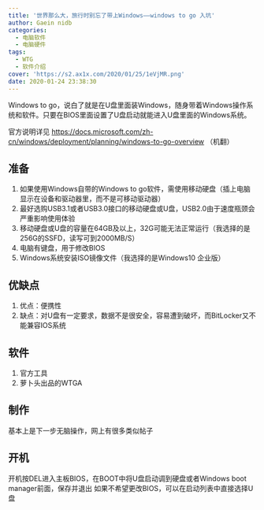 ```yaml
---
title: '世界那么大，旅行时别忘了带上Windows——windows to go 入坑'
author: Gaein nidb
categories:
  - 电脑软件
  - 电脑硬件
tags:
  - WTG
  - 软件介绍
cover: 'https://s2.ax1x.com/2020/01/25/1eVjMR.png'
date: 2020-01-24 23:38:30
---
```

Windows to go，说白了就是在U盘里面装Windows，随身带着Windows操作系统和软件。只要在BIOS里面设置了U盘启动就能进入U盘里面的Windows系统。
<!-- more -->
官方说明详见 https://docs.microsoft.com/zh-cn/windows/deployment/planning/windows-to-go-overview （机翻）
## 准备

1. 如果使用Windows自带的Windows to go软件，需使用移动硬盘（插上电脑显示在设备和驱动器里，而不是可移动驱动器）
2. 最好选购USB3.1或者USB3.0接口的移动硬盘或U盘，USB2.0由于速度瓶颈会严重影响使用体验
3. 移动硬盘或U盘的容量在64GB及以上，32G可能无法正常运行（我选择的是256G的SSFD，读写可到2000MB/S）
3. 电脑有键盘，用于修改BIOS
4. Windows系统安装ISO镜像文件（我选择的是Windows10 企业版）
 
## 优缺点

1. 优点：便携性
2. 缺点：对U盘有一定要求，数据不是很安全，容易遭到破坏，而BitLocker又不能兼容IOS系统

## 软件

1. 官方工具
2. 萝卜头出品的WTGA

## 制作

基本上是下一步无脑操作，网上有很多类似帖子

## 开机

开机按DEL进入主板BIOS，在BOOT中将U盘启动调到硬盘或者Windows boot manager前面，保存并退出
如果不希望更改BIOS，可以在启动列表中直接选择U盘 
